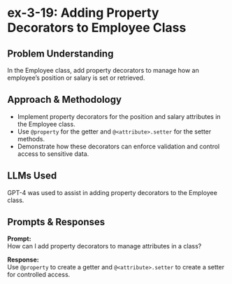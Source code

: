 # ex-3-19: Adding Property Decorators to Employee Class

## Problem Understanding
In the Employee class, add property decorators to manage how an employee’s position or salary is set or retrieved.

## Approach & Methodology
- Implement property decorators for the position and salary attributes in the Employee class.
- Use `@property` for the getter and `@<attribute>.setter` for the setter methods.
- Demonstrate how these decorators can enforce validation and control access to sensitive data.

## LLMs Used
GPT-4 was used to assist in adding property decorators to the Employee class.

## Prompts & Responses
**Prompt:**  
How can I add property decorators to manage attributes in a class?

**Response:**  
Use `@property` to create a getter and `@<attribute>.setter` to create a setter for controlled access.
